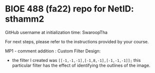 # BIOE 488 (fa22) repo for NetID: sthamm2

GitHub username at initialization time: SwaroopTha

For next steps, please refer to the instructions provided by your course.


MP1 - comment addition : Custom Filter Design:
- the filter I created was `[[-1,-1,-1],[-1,8,-1],[-1,-1,-1]];`
this particular filter has the effect of identifying the outlines of the image.
